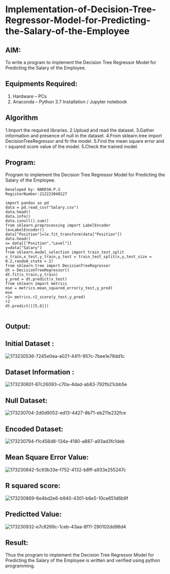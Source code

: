 # Implementation-of-Decision-Tree-Regressor-Model-for-Predicting-the-Salary-of-the-Employee

## AIM:
To write a program to implement the Decision Tree Regressor Model for Predicting the Salary of the Employee.

## Equipments Required:
1. Hardware – PCs
2. Anaconda – Python 3.7 Installation / Jupyter notebook

## Algorithm
1.Import the required libraries.
2.Upload and read the dataset.
3.Gather information and presence of null in the dataset.
4.From sklearn.tree import DecisionTreeRegressor and fir the model. 5.Find the mean square error and r squared score value of the model.
5.Check the trained model.

## Program:
Program to implement the Decision Tree Regressor Model for Predicting the Salary of the Employee.
```
Developed by: NARESH.P.S
RegisterNumber:212223040127

import pandas as pd
data = pd.read_csv("Salary.csv")
data.head()
data.info()
data.isnull().sum()
from sklearn.preprocessing import LabelEncoder
le=LabelEncoder()
data["Position"]=le.fit_transform(data["Position"])
data.head()
x= data[["Position","Level"]]
y=data["Salary"]
from sklearn.model_selection import train_test_split
x_train,x_test,y_train,y_test = train_test_split(x,y,test_size = 0.2,random_state = 2)
from sklearn.tree import DecisionTreeRegressor
dt = DecisionTreeRegressor()
dt.fit(x_train,y_train)
y_pred = dt.predict(x_test)
from sklearn import metrics
mse = metrics.mean_squared_error(y_test,y_pred)
mse
r2= metrics.r2_score(y_test,y_pred)
r2
dt.predict([[5,6]])


```





## Output:

## Initial Dataset :

![173230536-7245e0ea-a021-4411-957c-7bee1e78dd1c](https://github.com/vaishnavishaji/Implementation-of-Decision-Tree-Regressor-Model-for-Predicting-the-Salary-of-the-Employee/assets/151444759/a67c761e-8061-402e-9c62-71dfd3272dd8)

## Dataset Information :

![173230601-87c26093-c70a-4dad-ab83-792fb21cbb5e](https://github.com/vaishnavishaji/Implementation-of-Decision-Tree-Regressor-Model-for-Predicting-the-Salary-of-the-Employee/assets/151444759/64a73ce0-04ae-46f1-899d-4ad24349a8d0)

## Null Dataset:

![173230704-2d0d9052-ed13-4427-8b71-eb211e232fce](https://github.com/vaishnavishaji/Implementation-of-Decision-Tree-Regressor-Model-for-Predicting-the-Salary-of-the-Employee/assets/151444759/32a0e10c-acd7-47cc-b25c-08127442dc12)

## Encoded Dataset:

![173230794-f1c456d8-134a-4180-a887-a93ad3fc1deb](https://github.com/vaishnavishaji/Implementation-of-Decision-Tree-Regressor-Model-for-Predicting-the-Salary-of-the-Employee/assets/151444759/90eabc58-8795-4e5f-be82-d52280ca8543)

## Mean Square Error Value:

![173230842-5c93b33e-f752-4132-b8ff-a933e255247c](https://github.com/vaishnavishaji/Implementation-of-Decision-Tree-Regressor-Model-for-Predicting-the-Salary-of-the-Employee/assets/151444759/671936a1-bedd-456c-8a03-ea5ee7d485d9)

## R squared score:

![173230869-6e4bd2e6-b940-4301-b6e5-10ce651d6b9f](https://github.com/vaishnavishaji/Implementation-of-Decision-Tree-Regressor-Model-for-Predicting-the-Salary-of-the-Employee/assets/151444759/003dff4e-e0c0-4ccb-bff6-829979db2518)

## Predictted Value:

![173230932-e7c8269c-1ceb-43aa-8f11-290102dd98d4](https://github.com/vaishnavishaji/Implementation-of-Decision-Tree-Regressor-Model-for-Predicting-the-Salary-of-the-Employee/assets/151444759/28d4aba6-a92f-4ff8-b1a5-f2156666fed8)

## Result:
Thus the program to implement the Decision Tree Regressor Model for Predicting the Salary of the Employee is written and verified using python programming.

